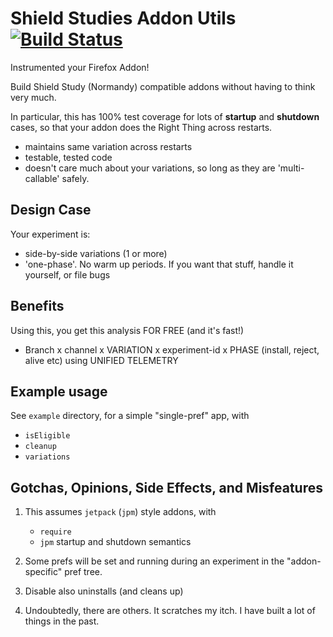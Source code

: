 # Shield Studies Addon Utils [![Build Status](https://travis-ci.org/tombell/travis-ci-status.svg?branch=master)](https://travis-ci.org/tombell/travis-ci-status)

Instrumented your Firefox Addon!

Build Shield Study (Normandy) compatible addons without having to think very much.

In particular, this has 100% test coverage for lots of **startup** and **shutdown** cases, so that your addon does the Right Thing across restarts.

- maintains same variation across restarts
- testable, tested code
- doesn't care much about your variations, so long as they are 'multi-callable' safely.

## Design Case

Your experiment is:

- side-by-side variations (1 or more)
- 'one-phase'.  No warm up periods.  If you want that stuff, handle it yourself, or file bugs

## Benefits

Using this, you get this analysis FOR FREE (and it's fast!)

- Branch x channel x VARIATION x experiment-id x PHASE (install, reject, alive etc) using UNIFIED TELEMETRY

## Example usage

See `example` directory, for a simple "single-pref" app, with

- `isEligible`
- `cleanup`
- `variations`


## Gotchas, Opinions, Side Effects, and Misfeatures

1.  This assumes `jetpack` (`jpm`) style addons, with

    - `require`
    - `jpm` startup and shutdown semantics

2.  Some prefs will be set and running during an experiment in the "addon-specific" pref tree.

3.  Disable also uninstalls (and cleans up)

4.  Undoubtedly, there are others.  It scratches my itch.  I have built a lot of things in the past.
